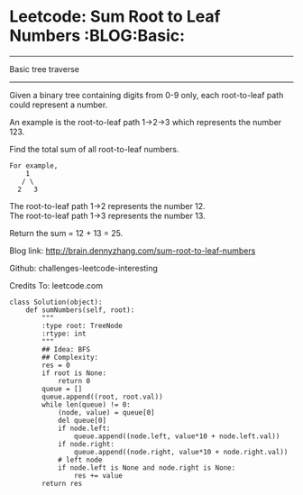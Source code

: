 # Leetcode: Sum Root to Leaf Numbers     :BLOG:Basic:


---

Basic tree traverse  

---

Given a binary tree containing digits from 0-9 only, each root-to-leaf path could represent a number.  

An example is the root-to-leaf path 1->2->3 which represents the number 123.  

Find the total sum of all root-to-leaf numbers.  

    For example,
        1
       / \
      2   3

The root-to-leaf path 1->2 represents the number 12.  
The root-to-leaf path 1->3 represents the number 13.  

Return the sum = 12 + 13 = 25.  

Blog link: <http://brain.dennyzhang.com/sum-root-to-leaf-numbers>  

Github: challenges-leetcode-interesting  

Credits To: leetcode.com  

    class Solution(object):
        def sumNumbers(self, root):
            """
            :type root: TreeNode
            :rtype: int
            """
            ## Idea: BFS
            ## Complexity:
            res = 0
            if root is None:
                return 0
            queue = []
            queue.append((root, root.val))
            while len(queue) != 0:
                (node, value) = queue[0]
                del queue[0]
                if node.left:
                    queue.append((node.left, value*10 + node.left.val))
                if node.right:
                    queue.append((node.right, value*10 + node.right.val))
                # left node
                if node.left is None and node.right is None:
                    res += value
            return res